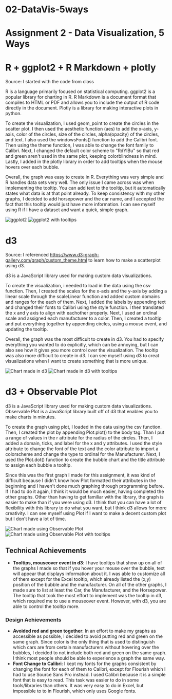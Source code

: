 # 02-DataVis-5ways

Assignment 2 - Data Visualization, 5 Ways  
===

# R + ggplot2 + R Markdown + plotly

Source: I started with the code from class

R is a language primarily focused on statistical computing.
ggplot2 is a popular library for charting in R.
R Markdown is a document format that compiles to HTML or PDF and allows you to include the output of R code directly in the document.
Plotly is a library for making interactive plots in python.

To create the visualization, I used geom_point to create the circles in the scatter plot.
I then used the aesthetic function (aes) to add the x-axis, y-axis, color of the circles, size of the circles, alpha(opacity) of the circles, and text.
I also used the windowsFonts() function to add the Calibri font. Then using the theme function, I was able to change the font family to Calibri.
Next, I changed the default color scheme to "RdYlBu" so that red and green aren't used in the same plot, keeping colorblindness in mind.
Lastly, I added in the plotly library in order to add tooltips when the mouse hovers over each bubble.

Overall, the graph was easy to create in R. Everything was very simple and R handles data sets very well. The only issue I came across was when implementing the tooltip.
You can add text to the tooltip, but it automatically states what data is at that point already. To keep consistency with my other graphs, I decided to add horsepower and 
the car name, and I accepted the fact that this tooltip would just have more information. I can see myself using R if I have a dataset and want a quick, simple graph.

![ggplot2](img/RChart.png)
![ggplot2 with tooltips](img/RChart2.png)

# d3

Source: I referenced https://www.d3-graph-gallery.com/graph/custom_theme.html to learn how to make a scatterplot using d3.

d3 is a JavaScript library used for making custom data visualizations.

To create the visualization, i needed to load in the data using the csv function. Then, I created the scales for the x-axis and the y-axis by adding a linear scale 
through the scaleLinear function and added custom domains and ranges for the each of them. Next, I added the labels by appending text and changed their fonts to Calibri using the style function. I then translated the x and y axis to align with eachother properly. Next, I used an ordinal scale and assigned each manufacturer to a color. Then, I created a tooltip and put everything together by appending circles, using a mouse event, and updating the tooltip.

Overall, the graph was the most difficult to create in d3. You had to specify everything you wanted to do explicitly, which can be annoying, but I can also see how it gives you more control over the visualization. The tooltip was also more difficult to create in d3. I can see myself using d3 to creat visualizations when I want to create something that is more unique.

![Chart made in d3](img/d3Chart.png)
![Chart made in d3 with tooltips](img/d3Chart2.png)

# d3 + Observable Plot

d3 is a JavaScript library used for making custom data visualizations.
Observable Plot is a JavaScript library built off of d3 that enables you to make charts in minutes.

To create the graph using plot, I loaded in the data using the csv function. Then, I created the plot by appending Plot.plot() to the body tag. Than I put a range of values in the r attribute for the radius of the circles. Then, I added a domain, ticks, and label for the x and y attributes. I used the style attribute to change the font of the text and the color attribute to import a colorscheme and change the type to ordinal for the Manufacturer. Next, I used the Plot.dot() function to create the bubble chart and the title attribute to assign each bubble a tooltip.

Since this was the first graph I made for this assignment, it was kind of difficult because I didn't know how Plot formatted their attributes in the beginning and I haven't done much graphing through programming before. If I had to do it again, I think it would be much easier, having completed the other graphs. Other than having to get familiar with the library, the graph is easier to make than if you were using d3. I think that you can have a lot of flexibility with this library to do what you want, but I think d3 allows for more creativity. I can see myself using Plot if I want to make a decent custom plot but I don't have a lot of time.

![Chart made using Observable Plot](img/plotChart.png)
![Chart made using Observable Plot with tooltips](img/plotChart2.png)

## Technical Achievements
- **Tooltips, mouseover event in d3**: I have tooltips that show up on all of the graphs I made so that if you hover your mouse over the bubble, text will appear that displays information about it. I was able to customize all of them except for the Excel tooltip, which already listed the (x,y) position of the bubble and the manufacturer. On all of the other graphs, I made sure to list at least the Car, the Manufacturer, and the Horsepower. The tooltip that took the most effort to implement was the tooltip in d3, which required me to use a mouseover event. However, with d3, you are able to control the tooltip more.

### Design Achievements
- **Avoided red and green together**: In an effort to make my graphs as accessible as possible, I decided to avoid putting red and green on the same graph. Since color is the only thing that is used to distinguish which cars are from certain manufacturers without hovering over the bubbles, I decided to not include both red and green on the same graph. I think most people should be able to experience a graph the same way.
- **Font Change to Calibri**: I kept my fonts for the graphs consistent by changing the font for each of them to Calibri, except for Flourish which I had to use Source Sans Pro instead. I used Calibri because it is a simple font that is easy to read. This task was easier to do in some tools/libraries than others. It was very easy to do in Excel, but impossible to to in Flourish, which only uses Google fonts.
